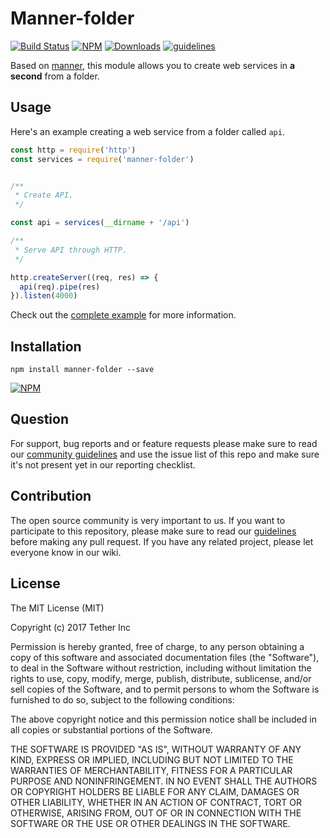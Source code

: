 # Manner-folder

[![Build Status](https://travis-ci.org/tether/manner-folder.svg?branch=master)](https://travis-ci.org/tether/manner-folder)
[![NPM](https://img.shields.io/npm/v/manner-folder.svg)](https://www.npmjs.com/package/manner-folder)
[![Downloads](https://img.shields.io/npm/dm/manner-folder.svg)](http://npm-stat.com/charts.html?package=manner-folder)
[![guidelines](https://tether.github.io/contribution-guide/badge-guidelines.svg)](https://github.com/tether/contribution-guide)

Based on [manner](https://github.com/tether/manner), this module allows you to create web services in **a second** from a folder.

## Usage

Here's an example creating a web service from a folder called `api`.

```js
const http = require('http')
const services = require('manner-folder')


/**
 * Create API.
 */

const api = services(__dirname + '/api')

/**
 * Serve API through HTTP.
 */

http.createServer((req, res) => {
  api(req).pipe(res)
}).listen(4000)
```

Check out the [complete example](https://github.com/tether/manner-folder/tree/master/example) for more information.

## Installation

```shell
npm install manner-folder --save
```

[![NPM](https://nodei.co/npm/manner-folder.png)](https://nodei.co/npm/manner-folder/)


## Question

For support, bug reports and or feature requests please make sure to read our
<a href="https://github.com/tether/contribution-guide/blob/master/community.md" target="_blank">community guidelines</a> and use the issue list of this repo and make sure it's not present yet in our reporting checklist.

## Contribution

The open source community is very important to us. If you want to participate to this repository, please make sure to read our <a href="https://github.com/tether/contribution-guide" target="_blank">guidelines</a> before making any pull request. If you have any related project, please let everyone know in our wiki.

## License

The MIT License (MIT)

Copyright (c) 2017 Tether Inc

Permission is hereby granted, free of charge, to any person obtaining a copy of this software and associated documentation files (the "Software"), to deal in the Software without restriction, including without limitation the rights to use, copy, modify, merge, publish, distribute, sublicense, and/or sell copies of the Software, and to permit persons to whom the Software is furnished to do so, subject to the following conditions:

The above copyright notice and this permission notice shall be included in all copies or substantial portions of the Software.

THE SOFTWARE IS PROVIDED "AS IS", WITHOUT WARRANTY OF ANY KIND, EXPRESS OR IMPLIED, INCLUDING BUT NOT LIMITED TO THE WARRANTIES OF MERCHANTABILITY, FITNESS FOR A PARTICULAR PURPOSE AND NONINFRINGEMENT. IN NO EVENT SHALL THE AUTHORS OR COPYRIGHT HOLDERS BE LIABLE FOR ANY CLAIM, DAMAGES OR OTHER LIABILITY, WHETHER IN AN ACTION OF CONTRACT, TORT OR OTHERWISE, ARISING FROM, OUT OF OR IN CONNECTION WITH THE SOFTWARE OR THE USE OR OTHER DEALINGS IN THE SOFTWARE.
